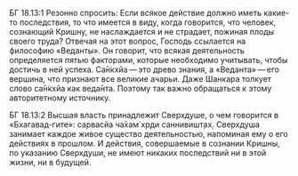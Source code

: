 БГ 18.13:1	Резонно спросить: Если всякое действие должно иметь какие-то последствия, то что имеется в виду, когда говорится, что человек, сознающий Кришну, не наслаждается и не страдает, пожиная плоды своего труда? Отвечая на этот вопрос, Господь ссылается на философию «Веданты». Он говорит, что всякая деятельность определяется пятью факторами, которые необходимо учитывать, чтобы достичь в ней успеха. Са̄н̇кхйа — это древо знания, а «Веданта» — его вершина, что признают все великие ачарьи. Даже Шанкара толкует слово са̄н̇кхйа как веда̄нта. Поэтому так важно обращаться к этому авторитетному источнику.

БГ 18.13:2	Высшая власть принадлежит Сверхдуше, о чем говорится в «Бхагавад-гите»: сарвасйа ча̄хам̇ хр̣ди саннивишт̣ах̣. Сверхдуша занимает каждое живое существо деятельностью, напоминая ему о его действиях в прошлом. И действия, совершаемые в сознании Кришны, по указанию Сверхдуши, не имеют никаких последствий ни в этой жизни, ни в будущей.